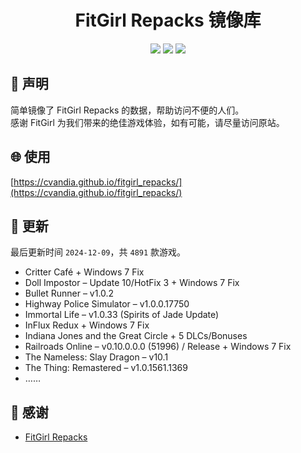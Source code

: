 ﻿<div align="center">

# FitGirl Repacks 镜像库

![](https://count.getloli.com/get/@fitgirl_repacks?theme=booru-lewd)
![](https://img.shields.io/badge/ci-passing-brightgreen.svg?logo=github) ![](https://img.shields.io/badge/license-MIT-brightgreen.svg)

</div>

## 📜 声明
简单镜像了 FitGirl Repacks 的数据，帮助访问不便的人们。  
感谢 FitGirl 为我们带来的绝佳游戏体验，如有可能，请尽量访问原站。

## 🌐 使用
[https://cvandia.github.io/fitgirl_repacks/](https://cvandia.github.io/fitgirl_repacks/)

## 🔄 更新
最后更新时间 `2024-12-09`，共 `4891` 款游戏。
- Critter Café + Windows 7 Fix
- Doll Impostor – Update 10/HotFix 3 + Windows 7 Fix
- Bullet Runner – v1.0.2
- Highway Police Simulator – v1.0.0.17750
- Immortal Life – v1.0.33 (Spirits of Jade Update)
- InFlux Redux + Windows 7 Fix
- Indiana Jones and the Great Circle + 5 DLCs/Bonuses
- Railroads Online – v0.10.0.0.0 (51996) / Release + Windows 7 Fix
- The Nameless: Slay Dragon – v10.1
- The Thing: Remastered – v1.0.1561.1369
- ……

## 🙏 感谢
- [FitGirl Repacks](https://fitgirl-repacks.site/)

